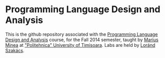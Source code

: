 # Programming Language Design and Analysis

This is the github repository associated with the [Programming Language Design and Analysis](http://bigfoot.cs.upt.ro/~marius/curs/plda/) course, for the Fall 2014 semester, taught by [Marius Minea](http://bigfoot.cs.upt.ro/~marius/index_ro.html) at ["Politehnica" University of Timisoara](http://www.upt.ro/Universitatea-Politehnica-Timisoara_en.html). Labs are held by [Lor&#225;nd Szak&#225;cs](http://lorandszakacs.com/).
